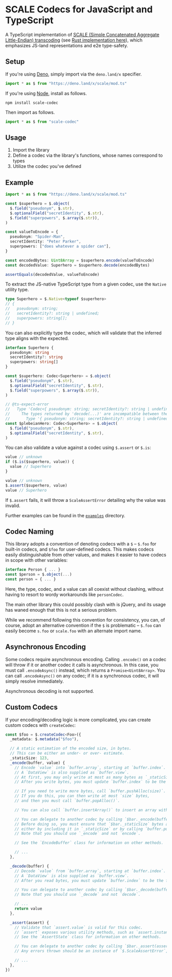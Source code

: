 # SCALE Codecs for JavaScript and TypeScript

A TypeScript implementation of [SCALE (Simple Concatenated Aggregate Little-Endian) transcoding](https://docs.substrate.io/reference/scale-codec/) (see [Rust implementation here](https://github.com/paritytech/parity-scale-codec)), which emphasizes JS-land representations and e2e type-safety.

## Setup

If you're using [Deno](https://deno.land/), simply import via the `deno.land/x` specifier.

```ts
import * as $ from "https://deno.land/x/scale/mod.ts"
```

If you're using [Node](https://nodejs.org/), install as follows.

```
npm install scale-codec
```

Then import as follows.

```ts
import * as $ from "scale-codec"
```

## Usage

1. Import the library
2. Define a codec via the library's functions, whose names correspond to types
3. Utilize the codec you've defined

## Example

```ts
import * as $ from "https://deno.land/x/scale/mod.ts"

const $superhero = $.object(
  $.field("pseudonym", $.str),
  $.optionalField("secretIdentity", $.str),
  $.field("superpowers", $.array($.str)),
)

const valueToEncode = {
  pseudonym: "Spider-Man",
  secretIdentity: "Peter Parker",
  superpowers: ["does whatever a spider can"],
}

const encodedBytes: Uint8Array = $superhero.encode(valueToEncode)
const decodedValue: Superhero = $superhero.decode(encodedBytes)

assertEquals(decodedValue, valueToEncode)
```

To extract the JS-native TypeScript type from a given codec, use the `Native` utility type.

```ts
type Superhero = $.Native<typeof $superhero>
// {
//   pseudonym: string;
//   secretIdentity?: string | undefined;
//   superpowers: string[];
// }
```

You can also explicitly type the codec, which will validate that the inferred type aligns with the expected.

```ts
interface Superhero {
  pseudonym: string
  secretIdentity?: string
  superpowers: string[]
}

const $superhero: Codec<Superhero> = $.object(
  $.field("pseudonym", $.str),
  $.optionalField("secretIdentity", $.str),
  $.field("superpowers", $.array($.str)),
)

// @ts-expect-error
//   Type 'Codec<{ pseudonym: string; secretIdentity?: string | undefined; }>' is not assignable to type 'Codec<Superhero>'.
//     The types returned by 'decode(...)' are incompatible between these types.
//       Type '{ pseudonym: string; secretIdentity?: string | undefined; }' is not assignable to type 'Superhero'.
const $plebeianHero: Codec<Superhero> = $.object(
  $.field("pseudonym", $.str),
  $.optionalField("secretIdentity", $.str),
)
```

You can also validate a value against a codec using `$.assert` or `$.is`:

```ts
value // unknown
if ($.is($superhero, value)) {
  value // Superhero
}

value // unknown
$.assert($superhero, value)
value // Superhero
```

If `$.assert` fails, it will throw a `ScaleAssertError` detailing why the value was invalid.

Further examples can be found in the [`examples`](https://github.com/paritytech/scale-ts/tree/main/examples) directory.

## Codec Naming

This library adopts a convention of denoting codecs with a `$` – `$.foo` for built-in codecs, and `$foo` for user-defined codecs. This makes codecs easily distinguishable from other values, and makes it easier to have codecs in scope with other variables:

```ts
interface Person { ... }
const $person = $.object(...)
const person = { ... }
```

Here, the type, codec, and a value can all coexist without clashing, without having to resort to wordy workarounds like `personCodec`.

The main other library this could possibly clash with is jQuery, and its usage has waned enough that this is not a serious problem.

While we recommend following this convention for consistency, you can, of course, adopt an alternative convention if the `$` is problematic – `$.foo` can easily become `s.foo` or `scale.foo` with an alternate import name.

## Asynchronous Encoding

Some codecs require asynchronous encoding. Calling `.encode()` on a codec will throw if it or another codec it calls is asynchronous. In this case, you must call `.encodeAsync()` instead, which returns a `Promise<Uint8Array>`. You can call `.encodeAsync()` on any codec; if it is a synchronous codec, it will simply resolve immediately.

Asynchronous decoding is not supported.

## Custom Codecs

If your encoding/decoding logic is more complicated, you can create custom codecs with `createCodec`:

```ts
const $foo = $.createCodec<Foo>({
  _metadata: $.metadata("$foo"),

  // A static estimation of the encoded size, in bytes.
  // This can be either an under- or over- estimate.
  _staticSize: 123,
  _encode(buffer, value) {
    // Encode `value` into `buffer.array`, starting at `buffer.index`.
    // A `DataView` is also supplied as `buffer.view`.
    // At first, you may only write at most as many bytes as `_staticSize`.
    // After you write bytes, you must update `buffer.index` to be the first unwritten byte.

    // If you need to write more bytes, call `buffer.pushAlloc(size)`.
    // If you do this, you can then write at most `size` bytes,
    // and then you must call `buffer.popAlloc()`.

    // You can also call `buffer.insertArray()` to insert an array without consuming any bytes.

    // You can delegate to another codec by calling `$bar._encode(buffer, bar)`.
    // Before doing so, you must ensure that `$bar._staticSize` bytes are free,
    // either by including it in `_staticSize` or by calling `buffer.pushAlloc()`.
    // Note that you should use `_encode` and not `encode`.

    // See the `EncodeBuffer` class for information on other methods.

    // ...
  },

  _decode(buffer) {
    // Decode `value` from `buffer.array`, starting at `buffer.index`.
    // A `DataView` is also supplied as `buffer.view`.
    // After you read bytes, you must update `buffer.index` to be the first unread byte.

    // You can delegate to another codec by calling `$bar._decode(buffer)`.
    // Note that you should use `_decode` and not `decode`.

    // ...
    return value
  },

  _assert(assert) {
    // Validate that `assert.value` is valid for this codec.
    // `assert` exposes various utility methods, such as `assert.instanceof`.
    // See the `AssertState` class for information on other methods.

    // You can delegate to another codec by calling `$bar._assert(assert)` or `$bar._assert(assert.access("key"))`.
    // Any errors thrown should be an instance of `$.ScaleAssertError`, and should use `assert.path`.

    // ...
  },
})
```
